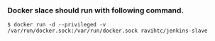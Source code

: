 ### Docker slace should run with following command.

```
$ docker run -d --privileged -v /var/run/docker.sock:/var/run/docker.sock ravihtc/jenkins-slave 
```
